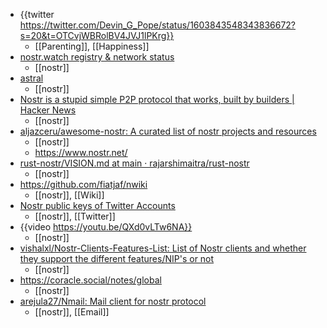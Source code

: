- {{twitter https://twitter.com/Devin_G_Pope/status/1603843548343836672?s=20&t=OTCvjWBRolBV4JVJ1lPKrg}}
	- [[Parenting]], [[Happiness]]
- [nostr.watch registry & network status](http://nostr.watch/)
	- [[nostr]]
- [astral](https://astral.ninja/)
	- [[nostr]]
- [Nostr is a stupid simple P2P protocol that works, built by builders | Hacker News](https://news.ycombinator.com/item?id=33746360)
	- [[nostr]]
- [aljazceru/awesome-nostr: A curated list of nostr projects and resources](https://github.com/aljazceru/awesome-nostr)
	- [[nostr]]
	- https://www.nostr.net/
- [rust-nostr/VISION.md at main · rajarshimaitra/rust-nostr](https://github.com/rajarshimaitra/rust-nostr/blob/main/VISION.md)
	- [[nostr]]
- https://github.com/fiatjaf/nwiki
	- [[nostr]], [[Wiki]]
- [Nostr public keys of Twitter Accounts](https://www.nostr.directory/)
	- [[nostr]], [[Twitter]]
- {{video https://youtu.be/QXd0vLTw6NA}}
	- [[nostr]]
- [vishalxl/Nostr-Clients-Features-List: List of Nostr clients and whether they support the different features/NIP's or not](https://github.com/vishalxl/Nostr-Clients-Features-List)
	- [[nostr]]
- https://coracle.social/notes/global
	- [[nostr]]
- [arejula27/Nmail: Mail client for nostr protocol](https://github.com/arejula27/Nmail)
	- [[nostr]], [[Email]]